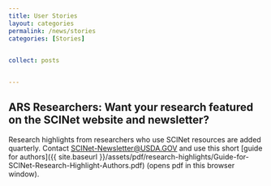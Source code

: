 ```yaml
---
title: User Stories
layout: categories
permalink: /news/stories
categories: [Stories]
 

collect: posts


---
```


## ARS Researchers: Want your research featured on the SCINet website and newsletter?

Research highlights from researchers who use SCINet resources are added quarterly. Contact [SCINet-Newsletter@USDA.GOV](mailto:SCINet-Newsletter@USDA.GOV?subject=research%20highlight) and use this short [guide for authors]({{ site.baseurl }}/assets/pdf/research-highlights/Guide-for-SCINet-Research-Highlight-Authors.pdf) (opens pdf in this browser window).


